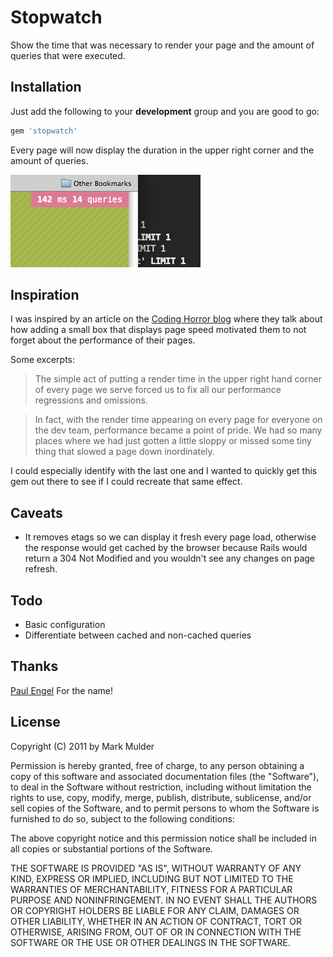 # Stopwatch

Show the time that was necessary to render your page and the amount of queries that were executed.

## Installation

Just add the following to your __development__ group and you are good to go:

``` ruby
gem 'stopwatch'
```

Every page will now display the duration in the upper right corner and the amount of queries. 

![Stopwatch in action](https://github.com/bittersweet/stopwatch/raw/master/stopwatch.png)

## Inspiration

I was inspired by an article on the [Coding Horror
blog](http://www.codinghorror.com/blog/2011/06/performance-is-a-feature.html)
where they talk about how adding a small box that displays page speed motivated
them to not forget about the performance of their pages.

Some excerpts:

> The simple act of putting a render time in the upper right hand corner of
> every page we serve forced us to fix all our performance regressions and
> omissions.

> In fact, with the render time appearing on every page for everyone on the dev
> team, performance became a point of pride. We had so many places where we had
> just gotten a little sloppy or missed some tiny thing that slowed a page down
> inordinately.

I could especially identify with the last one and I wanted to quickly get this
gem out there to see if I could recreate that same effect.

## Caveats

* It removes etags so we can display it fresh every page load, otherwise the
response would get cached by the browser because Rails would return a 304 Not
Modified and you wouldn't see any changes on page refresh.

## Todo

* Basic configuration
* Differentiate between cached and non-cached queries

## Thanks

[Paul Engel](https://github.com/archan937) For the name!

## License

Copyright (C) 2011 by Mark Mulder

Permission is hereby granted, free of charge, to any person obtaining a copy
of this software and associated documentation files (the "Software"), to deal
in the Software without restriction, including without limitation the rights
to use, copy, modify, merge, publish, distribute, sublicense, and/or sell
copies of the Software, and to permit persons to whom the Software is
furnished to do so, subject to the following conditions:

The above copyright notice and this permission notice shall be included in
all copies or substantial portions of the Software.

THE SOFTWARE IS PROVIDED "AS IS", WITHOUT WARRANTY OF ANY KIND, EXPRESS OR
IMPLIED, INCLUDING BUT NOT LIMITED TO THE WARRANTIES OF MERCHANTABILITY,
FITNESS FOR A PARTICULAR PURPOSE AND NONINFRINGEMENT. IN NO EVENT SHALL THE
AUTHORS OR COPYRIGHT HOLDERS BE LIABLE FOR ANY CLAIM, DAMAGES OR OTHER
LIABILITY, WHETHER IN AN ACTION OF CONTRACT, TORT OR OTHERWISE, ARISING FROM,
OUT OF OR IN CONNECTION WITH THE SOFTWARE OR THE USE OR OTHER DEALINGS IN
THE SOFTWARE.
